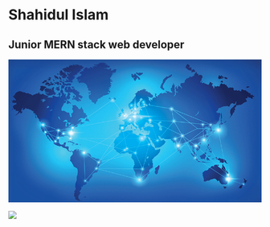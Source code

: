 # Shahidul Islam
## Junior MERN stack web developer
<a style="position:relative" href='https://www.facebook.com/profile.php?id=100007891637711'><img src='https://raw.githubusercontent.com/Shahidul-Islam-Jony/Shahidul-Islam-Jony/main/images/background.gif' />
<a>
<!-- <p style="color:white;position:absolute; top:30px; left:100px; font-size:20px">Shahidul Islam</p>
<p style="color:white;position:absolute; font-size:16px;top:200px; left:100px">Web Developer</p> -->

<p>
<img src="https://github-readme-streak-stats.herokuapp.com?user=Shahidul-Islam-Jony&theme=whatsapp-dark2"/>
</p>